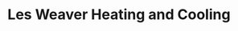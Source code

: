 ---
title: "Les Weaver Heating and Cooling"
url: /ephrata/les-weaver-heating-and-cooling/
shop: hardware
---